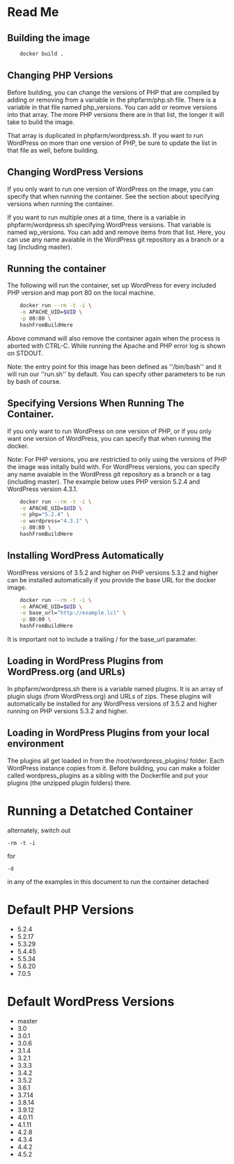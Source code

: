 Read Me
==================

Building the image
------------------
```bash
    docker build .
```

Changing PHP Versions
------------------
Before building, you can change the versions of PHP that are compiled by adding or removing from a variable in the phpfarm/php.sh file. There is a variable in that file named php_versions. You can add or reomve versions into that array. The more PHP versions there are in that list, the longer it will take to build the image.

That array is duplicated in phpfarm/wordpress.sh. If you want to run WordPress on more than one version of PHP, be sure to update the list in that file as well, before building.

Changing WordPress Versions
------------------
If you only want to run one version of WordPress on the image, you can specify that when running the container. See the section about specifying versions when running the container.

If you want to run multiple ones at a time, there is a variable in phpfarm/wordpress.sh specifying WordPress versions. That variable is named wp_versions. You can add and remove items from that list. Here, you can use any name avaiable in the WordPress git repository as a branch or a tag (including master).

Running the container
---------------------

The following will run the container, set up WordPress for every included PHP version and map port 80 on the local machine.

```bash
    docker run --rm -t -i \
    -e APACHE_UID=$UID \
    -p 80:80 \
    hashFromBuildHere
```

Above command will also remove the container again when the process is aborted with
CTRL-C. While running the Apache and PHP error log is shown on STDOUT.

Note: the entry point for this image has been defined as ''/bin/bash'' and it will
run our ''run.sh'' by default. You can specify other parameters to be run by bash
of course.

Specifying Versions When Running The Container.
---------------------

If you only want to run WordPress on one version of PHP, or if you only want one version of WordPress, you can specify that when running the docker.

Note: For PHP versions, you are restrictied to only using the versions of PHP the image was initally build with. For WordPress versions, you can specify any name avaiable in the WordPress git repository as a branch or a tag (including master). The example below uses PHP version 5.2.4 and WordPress version 4.3.1.

```bash
    docker run --rm -t -i \
    -e APACHE_UID=$UID \
    -e php="5.2.4" \
    -e wordpress="4.3.1" \
    -p 80:80 \
    hashFromBuildHere
```

Installing WordPress Automatically
---------------------
WordPress versions of 3.5.2 and higher on PHP versions 5.3.2 and higher can be installed automatically if you provide the base URL for the docker image.

```bash
    docker run --rm -t -i \
    -e APACHE_UID=$UID \
    -e base_url="http://example.lcl" \
    -p 80:80 \
    hashFromBuildHere
```

It is important not to include a trailing / for the base_url paramater.

Loading in WordPress Plugins from WordPress.org (and URLs)
---------------------

In phpfarm/wordpress.sh there is a variable named plugins. It is an array of plugin slugs (from WordPress.org) and URLs of zips. These plugins will automatically be installed for any WordPress versions of 3.5.2 and higher running on PHP versions 5.3.2 and higher.

Loading in WordPress Plugins from your local environment
---------------------
The plugins all get loaded in from the /root/wordpress_plugins/ folder. Each WordPress instance copies from it. Before building, you can make a folder called wordpress_plugins as a sibling with the Dockerfile and put your plugins (the unzipped plugin folders) there.

Running a Detatched Container
==================
alternately, switch out
```
-rm -t -i
```
for
```
-d
```
in any of the examples in this document to run the container detached

Default PHP Versions
==================

* 5.2.4
* 5.2.17
* 5.3.29
* 5.4.45
* 5.5.34
* 5.6.20
* 7.0.5

Default WordPress Versions
==================

* master
* 3.0
* 3.0.1
* 3.0.6
* 3.1.4
* 3.2.1
* 3.3.3
* 3.4.2
* 3.5.2
* 3.6.1
* 3.7.14
* 3.8.14
* 3.9.12
* 4.0.11
* 4.1.11
* 4.2.8
* 4.3.4
* 4.4.2
* 4.5.2